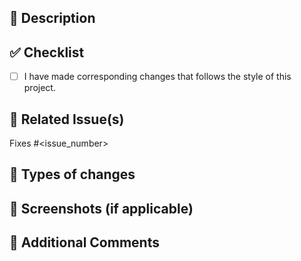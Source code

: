 <!-- Please make sure you follow the naming conventions for Pull Request! -->
<!-- Naming conventions: https://openprep.pages.dev/naming-conventions/ -->

## 📑 Description

<!-- Please include a summary of this pull request. -->

## ✅ Checklist

<!-- Mark with [x] the checklist that applies, and ensure all items are completed before submitting your PR. -->

- [ ] I have made corresponding changes that follows the style of this project.

## 🔗 Related Issue(s)

<!-- List related issues below by using `Fixes #` or `Closes #`. -->
<!-- example: Fixes #123 or Closes #123 -->

Fixes #<issue_number>

## 🚀 Types of changes

<!-- What types of changes this pull request introduce? Select the relevant ones. -->
<!-- Please uncomment the relevant ones -->

<!-- - [ ] Bug fix (non-breaking change which fixes an issue) -->
<!-- - [ ] New feature (non-breaking change which adds functionality) -->
<!-- - [ ] Documentation update (docs for this project) -->

## 📸 Screenshots (if applicable)

<!-- If applicable, add screenshots or screen recording to explain the visual or functional changes. -->

## 💬 Additional Comments

<!-- Add any additional comments or explanations here. -->
